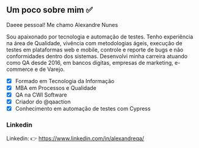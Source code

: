  ## Um poco sobre mim :white_check_mark:
Daeee pessoal! 
Me chamo Alexandre Nunes

Sou apaixonado por tecnologia e automação de testes. Tenho experiência na área de Qualidade, vivência com metodologias ágeis, execução de testes em plataformas web e mobile, controle e reporte de bugs e não conformidades dentro dos sistemas. Desenvolvi minha carreira atuando como QA desde 2016, em bancos digitas, empresas de marketing, e-commerce e de Varejo.


- [x] Formado em Tecnologia da Informação
- [x] MBA em Processos e Qualidade
- [x] QA na CWI Software
- [x] Criador do @qaaction
- [x] Conhecimento em automação de testes com Cypress

### Linkedin
 Linkedin: 👉 https://www.linkedin.com/in/alexandreqa/
